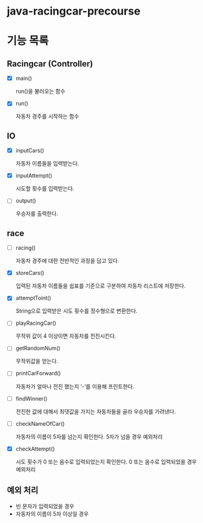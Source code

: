 # java-racingcar-precourse

# 기능 목록

## Racingcar (Controller)

- [x] main()

  run()을 불러오는 함수

-[x] run()

  자동차 경주를 시작하는 함수

## IO

-[x] inputCars()

  자동차 이름들을 입력받는다.

-[x] inputAttempt()

  시도할 횟수를 입력받는다.

-[ ] output()

  우승자를 출력한다.

## race

-[ ] racing()

  자동차 경주에 대한 전반적인 과정을 담고 있다.

-[x] storeCars()

  입력된 자동차 이름들을 쉽표를 기준으로 구분하여 자동차 리스트에 저장한다.

-[x] attemptToint()

  String으로 입력받은 시도 휫수를 정수형으로 변환한다.

-[ ] playRacingCar()

  무작위 값이 4 이상이면 자동차를 전진시킨다.

-[ ] getRandomNum()

  무작위값을 얻는다.

-[ ] printCarForward()

  자동차가 얼마나 전진 했는지 ‘-’를 이용해 프린트한다.

-[ ] findWinner()

  전진한 값에 대해서 최댓값을 가지는 자동차들을 골라 우승자를 가려낸다.

-[ ] checkNameOfCar()

  자동차의 이름이 5자를 넘는지 확인한다. 5자가 넘을 경우 예외처리

-[x] checkAttempt()

  시도 횟수가 0 또는 음수로 입력되었는지 확인한다. 0 또는 음수로 입력되었을 경우 예외처리

## 예외 처리

- 빈 문자가 입력되었을 경우
- 자동차의 이름이 5자 이상일 경우